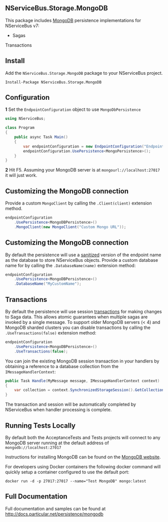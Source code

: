 ## NServiceBus.Storage.MongoDB

This package includes [MongoDB](https://www.mongodb.com/) persistence implementations for NServiceBus v7:

- Sagas

Transactions

## Install ##
Add the `NServiceBus.Storage.MongoDB` package to your NServiceBus project.

 ```Install-Package NServiceBus.Storage.MongoDB```   



## Configuration ##

**1** Set the `EndpointConfiguration` object to use `MongoDbPersistence`

```csharp
using NServiceBus;

class Program
{
    public async Task Main()
    {
        var endpointConfiguration = new EndpointConfiguration("Endpoint Name");
        endpointConfiguration.UsePersistence<MongoPersistence>();
    }
}
```

**2** Hit F5. Assuming your MongoDB server is at `mongourl://localhost:27017` it will just work.



## Customizing the MongoDB connection ##

Provide a custom `MongoClient` by calling the ```.Client(client)``` extension method.

```csharp
endpointConfiguration
	.UsePersistence<MongoDBPersistence>()
	.MongoClient(new MongoClient("Custom Mongo URL"));
```



## Customizing the MongoDB connection

By default the persistence will use a [sanitized](https://docs.mongodb.com/manual/reference/limits/#Restrictions-on-Database-Names-for-Windows) version of the endpoint name as the database to store NServiceBus objects. Provide a custom database name for by calling the ```.DatabaseName(name)``` extension method:

```csharp
endpointConfiguration
	.UsePersistence<MongoDBPersistence>()
	.DatabaseName("MyCustomName");
```



## Transactions

By default the persistence will use session [transactions](https://docs.mongodb.com/manual/core/transactions/) for making changes to Saga data. This allows atomic guarantees when multiple sagas are invoked by a single message. To support older MongoDB servers (< 4) and MongoDB sharded clusters you can disable transactions by calling the `.UseTransactions(false)` extension method:



```csharp
endpointConfiguration
	.UsePersistence<MongoDBPersistence>()
	.UseTransactions(false);
```



You can join the existing MongoDB session transaction in your handlers by obtaining a reference to a database collection from the `IMessageHandlerContext`:

```c#
public Task Handle(MyMessage message, IMessageHandlerContext context)
{
    var collection = context.SynchronizedStorageSession().GetCollection<MyBusinessObject>("collectionname");    
}
```

The transaction and session will be automatically completed by NServiceBus when handler processing is complete.



## Running Tests Locally

By default both the AcceptanceTests and Tests projects will connect to any MongoDB server running at the default address of `mongodb://localhost:27017`

Instructions for installing MongoDB can be found on the [MongoDB website](https://docs.mongodb.com/manual/installation/).

For developers using Docker containers the following docker command will quickly setup a container configured to use the default port:

`docker run -d -p 27017:27017 --name="Test MongoDB" mongo:latest`



## Full Documentation

Full documentation and samples can be found at http://docs.particular.net/persistence/mongodb
